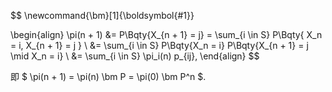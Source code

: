 $$
\newcommand{\bm}[1]{\boldsymbol{#1}}

\begin{align}
\pi(n + 1)
&= P\Bqty{X_{n + 1} = j}
= \sum_{i \in S} P\Bqty{
	X_n = i, X_{n + 1} = j
} \\
&= \sum_{i \in S} P\Bqty{X_n = i}
P\Bqty{X_{n + 1} = j \mid X_n = i}
\\
&= \sum_{i \in S} \pi_i(n) p_{ij},
\end{align}
$$

即 $ \pi(n + 1) = \pi(n) \bm P = \pi(0) \bm P^n $.